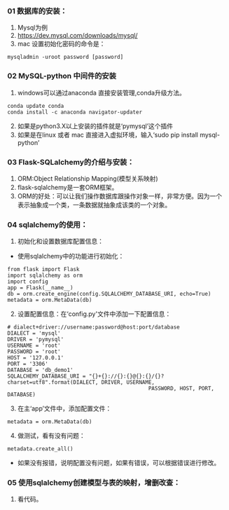 
### 01 数据库的安装：


1. Mysql为例
2. https://dev.mysql.com/downloads/mysql/
3. mac 设置初始化密码的命令是：

```
mysqladmin -uroot password [password]
```

### 02 MySQL-python 中间件的安装

1. windows可以通过anaconda 直接安装管理,conda升级方法。
```
conda update conda
conda install -c anaconda navigator-updater
```
2. 如果是python3.X以上安装的插件就是‘pymysql’这个插件
3. 如果是在linux 或者 mac 直接进入虚拟环境，输入‘sudo pip install mysql-python’

### 03 Flask-SQLalchemy的介绍与安装：

1. ORM:Object Relationship Mapping(模型关系映射)
2. flask-sqlalchemy是一套ORM框架。
3. ORM的好处：可以让我们操作数据库跟操作对象一样，非常方便。因为一个表示抽象成一个类，一条数据就抽象成该类的一个对象。

### 04 sqlalchemy的使用：
1. 初始化和设置数据库配置信息：
* 使用sqlalchemy中的功能进行初始化：
```
from flask import Flask
import sqlalchemy as orm
import config
app = Flask(__name__)
db = orm.create_engine(config.SQLALCHEMY_DATABASE_URI, echo=True)
metadata = orm.MetaData(db)
```
2. 设置配置信息：在‘config.py'文件中添加一下配置信息：
```
# dialect+driver://username:password@host:port/database
DIALECT = 'mysql'
DRIVER = 'pymysql'
USERNAME = 'root'
PASSWORD = 'root'
HOST = '127.0.0.1'
PORT = '3306'
DATABASE = 'db_demo1'
SQLALCHEMY_DATABASE_URI = "{}+{}://{}:{}@{}:{}/{}?charset=utf8".format(DIALECT, DRIVER, USERNAME,
                                             PASSWORD, HOST, PORT, DATABASE)
```
3. 在主‘app’文件中，添加配置文件：
```
metadata = orm.MetaData(db)
```
4. 做测试，看有没有问题：
```
metadata.create_all()
```
* 如果没有报错，说明配置没有问题，如果有错误，可以根据错误进行修改。

### 05 使用sqlalchemy创建模型与表的映射，增删改查：
1. 看代码。

